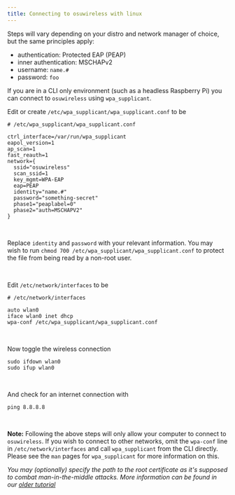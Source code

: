 ```yaml
---
title: Connecting to osuwireless with linux
---
```


Steps will vary depending on your distro and network manager of choice, but the same principles apply:

*   authentication: Protected EAP (PEAP)
*   inner authentication: MSCHAPv2
*   username: `name.#`
*   password: `foo`

If you are in a CLI only environment (such as a headless Raspberry Pi) you can connect to `osuwireless` using `wpa_supplicant`.

Edit or create `/etc/wpa_supplicant/wpa_supplicant.conf` to be


```
# /etc/wpa_supplicant/wpa_supplicant.conf

ctrl_interface=/var/run/wpa_supplicant
eapol_version=1
ap_scan=1
fast_reauth=1
network={
  ssid="osuwireless"
  scan_ssid=1
  key_mgmt=WPA-EAP
  eap=PEAP
  identity="name.#"
  password="something-secret"
  phase1="peaplabel=0"
  phase2="auth=MSCHAPV2"
}
```

<br>

Replace `identity` and `password` with your relevant information. You may wish to run `chmod 700 /etc/wpa_supplicant/wpa_supplicant.conf` to protect the file from being read by a non-root user.

<br>

Edit `/etc/network/interfaces` to be

```
# /etc/network/interfaces

auto wlan0
iface wlan0 inet dhcp
wpa-conf /etc/wpa_supplicant/wpa_supplicant.conf
```

<br>

Now toggle the wireless connection

```
sudo ifdown wlan0
sudo ifup wlan0
```

<br>

And check for an internet connection with

```
ping 8.8.8.8
```

<br>

**Note:** Following the above steps will only allow your computer to connect to `osuwireless`. If you wish to connect to other networks, omit the `wpa-conf` line in `/etc/network/interfaces` and call `wpa_supplicant` from the CLI directly. Please see the `man` pages for `wpa_supplicant` for more information on this.

*You may (optionally) specify the path to the root certificate as it's supposed to combat man-in-the-middle attacks. More information can be found in our [older tutorial](http://opensource.osu.edu/tutorials/2008/07/29/osuwireless-in-ubuntu/)*
